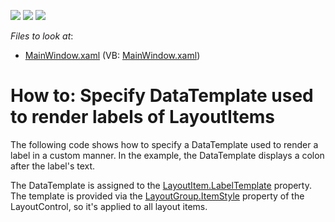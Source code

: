 <!-- default badges list -->
![](https://img.shields.io/endpoint?url=https://codecentral.devexpress.com/api/v1/VersionRange/128654379/21.1.5%2B)
[![](https://img.shields.io/badge/Open_in_DevExpress_Support_Center-FF7200?style=flat-square&logo=DevExpress&logoColor=white)](https://supportcenter.devexpress.com/ticket/details/E2259)
[![](https://img.shields.io/badge/📖_How_to_use_DevExpress_Examples-e9f6fc?style=flat-square)](https://docs.devexpress.com/GeneralInformation/403183)
<!-- default badges end -->
<!-- default file list -->
*Files to look at*:

* [MainWindow.xaml](./CS/LabelTemplate_Ex/MainWindow.xaml) (VB: [MainWindow.xaml](./VB/LabelTemplate_Ex/MainWindow.xaml))
<!-- default file list end -->
# How to: Specify DataTemplate used to render labels of LayoutItems


<p>The following code shows how to specify a DataTemplate used to render a label in a custom manner. In the example, the DataTemplate displays a colon after the label's text.</p>
<p>The DataTemplate is assigned to the <a href="https://documentation.devexpress.com/#WPF/DevExpressXpfLayoutControlLayoutItem_LabelTemplatetopic">LayoutItem.LabelTemplate</a> property. The template is provided via the <a href="https://documentation.devexpress.com/#WPF/DevExpressXpfLayoutControlLayoutGroup_ItemStyletopic">LayoutGroup.ItemStyle</a> property of the LayoutControl, so it's applied to all layout items.</p>

<br/>


